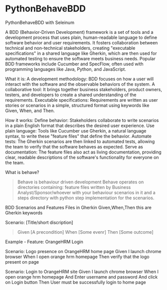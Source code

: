 # PythonBehaveBDD
PythonBehaveBDD with Seleinum

A BDD (Behavior-Driven Development) framework is a set of tools and a development process that uses plain, human-readable language to define software behavior and user requirements. It fosters collaboration between technical and non-technical stakeholders, creating "executable specifications" in a shared language like Gherkin, which are then used for automated testing to ensure the software meets business needs. Popular BDD frameworks include Cucumber and SpecFlow, often used with programming languages like Java, Python, and JavaScript.

What it is:
A development methodology: BDD focuses on how a user will interact with the software and the observable behaviors of the system. 
A collaborative tool: It brings together business stakeholders, product owners, testers, and developers to create a shared understanding of the requirements. 
Executable specifications: Requirements are written as user stories or scenarios in a simple, structured format using keywords like Given, When, and Then. 

How it works:
Define behavior: Stakeholders collaborate to write scenarios in a plain English format that describes the desired user experience. 
Use plain language: Tools like Cucumber use Gherkin, a natural language syntax, to write these "feature files" that define the behavior. 
Automate tests: The Gherkin scenarios are then linked to automated tests, allowing the team to verify that the software behaves as expected. 
Serve as documentation: The feature files also act as living documentation, providing clear, readable descriptions of the software's functionality for everyone on the team. 

What is behave?
> Behave is behaviour driven development
> Behave operates on directories containing:
> feature files written by Business Analyst/Sponsor/whoever with your behaviour scenarios in it and
> a steps directory with python step implementation for the scenarios.

BDD Scenarios and Features Files in Gherkin
Given,When,Then this are Gherkin keywords

Scenario: [Title/short discription]
> Given [A precondition]
> When [Some evenr]
> Then [Some outcome]

Example - 
Feature: OrangeHRM Login

Scenario: Logo presence on OrangeHRM home page
    Given I launch chrome browser
    When I open orange hrm homepage
    Then verify that the logo present on page

Scenario: Login to OrangeHRM site
    Given I launch chrome browser
    When I open orange hrm homepage
    And Enter username and password
    And click on Login button
    Then User must be successfully login to home page

    
